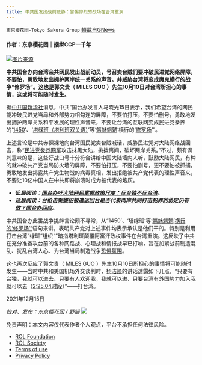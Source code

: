```yaml
---
title: 中共国发出战前威胁：警惕惨烈的战场在台湾重演
---
```

`東京櫻花団-Tokyo Sakura Group` [轉載自GNews](https://gnews.org/zh-hans/1757066/)

#### 作者：东京樱花团｜捆绑CCP一千年

![](https://assets.gnews.org/wp-content/uploads/2021/12/打台湾.png)[图片来源](https://www.chinatimes.com/realtimenews/20211014001030-260402?chdtv)

**中共国台办向台湾亲共网民发出战前动员，号召卖台贼们要冲破民进党网络屏障，不要怕，勇敢地发出拥护两岸统一关系的声音。并威胁台湾将变成魔鬼横行的战争“修罗场”。这也是郭文贵（ MILES GUO ）先生10月10日对台湾所担心的事情，这或将可能随时发生。**

据[中共国新华社](http://m.news.cn/2021-12/15/c_1128165513.htm)消息，中共“国台办发言人马晓光15日表示，我们希望台湾的网民能冲破民进党当局和外部势力相勾连的屏障，不要怕打压，不要怕删号，勇敢地发出拥护两岸关系和平发展的理性声音来，不要让台湾的互联网变成民进党豢养的‘[1450](http://www.taihainet.com/news/twnews/twdnsz/2021-12-08/2577074.html)’、‘[塔绿班（塔利班双关语）](https://twitter.com/GavinZhao14/status/1468838181135028231?s=20)’等‘[魑魅魍魉](https://www.chinatimes.com/realtimenews/20211014001030-260402?chdtv)’横行的‘[修罗场](https://zh.wikipedia.org/wiki/%E4%BF%AE%E7%BD%97%E5%9C%BA)’”。

上述言论是中共赤裸裸地向台湾国民党卖台贼喊话，威胁民进党对大陆网络战回击，称“[民进党豢养网军](http://www.chbcnet.com/2021-12/06/cms191095article.shtml)攻击抹黑大陆，挑拨离间，破坏两岸关系。”不过，颇有讽刺意味的是，这些好战口号十分符合讲给中国大陆墙内人听，鼓励大陆网民，有种的就冲破共产党当局防火墙的屏障，不要怕打压，不要怕删号，更不要怕被抓捕，勇敢地发出揭露共产党生物战的病毒真相，发出拒绝被共产党代表的理性声音来，不要让10亿中国人在中共即将崩溃时成为被代表的炮灰。

- **延*****展阅读：***[***国台办吁大陆网民掌握政策尺度：反台独不反台湾***](https://www.zaobao.com.sg/realtime/china/story20211215-1223305)***。***
- ***延展阅读：***[***台枪击案嫌犯被遣返回台是否代表两岸共同打击犯罪的协定仍有效？国台办回应***](https://taiwan.huanqiu.com/article/45zj10kyKIl)***。***


中共国台办此番战争挑衅言论颇不寻常，从“1450’、‘塔绿班’等‘[魑魅魍魉](https://tw.appledaily.com/local/20211014/2WHCWMSIBJERTJB277IGOYGSCE/)’[横行的‘修罗场’”](http://www.ce.cn/xwzx/gnsz/gdxw/202112/15/t20211215_37174236.shtml)语句来讲，表明共产党对上述事件均表示承认是他们干的。特别是利用打击台湾“绿班”组织“”暗指塔利班颠覆阿富汗政权事件在台湾重演。这反映了中共在充分准备攻台前的各种网路战、心理战和情报战早已打响，旨在加紧战前制造混乱、扰乱台湾人心、为台湾当局制造战争[恐惧氛围](https://www.chinapress.com.my/?p=862718)。

这也再次反应了郭文贵（ MILES GUO ）先生10月10日所担心的事情将可能随时发生——当时中共和美国机场外交谈判时，[杨洁篪](https://www.rfi.fr/cn/%E4%B8%AD%E5%9B%BD/20210611-%E9%98%BF%E6%8B%89%E6%96%AF%E5%8A%A0%E4%B9%8B%E5%90%8E%E4%B8%AD%E7%BE%8E%E5%A4%96%E4%BA%A4%E9%A6%96%E9%A2%86%E9%A6%96%E6%AC%A1%E4%BA%A4%E9%94%8B-%E6%9D%A8%E6%B4%81%E7%AF%AA%E5%8F%A3%E9%A3%8E%E5%BC%BA%E7%A1%AC)的讲话透露如下几点，“只要有台独，我就可以进去、只要有人欢迎我，我就可以进、只要台湾有外国势力加入我就可以去（[2:25.04时段](https://gtv.org/video/id=6162dd0f304e992109b2bc89)）”——打台湾。

2021年12月15日

*校对、发布：东京樱花团 / 野猫*
![](https://assets.gnews.org/wp-content/uploads/2021/12/yht.jpg)
 

免责声明：本文内容仅代表作者个人观点，平台不承担任何法律风险。

- [ROL Foundation](https://rolfoundation.org/)
- [ROL Society](https://rolsociety.org/)
- [Terms of use](https://gnews.org/terms-of-use-3/)
- [Privacy Policy](https://gnews.org/privacy-policy/)
